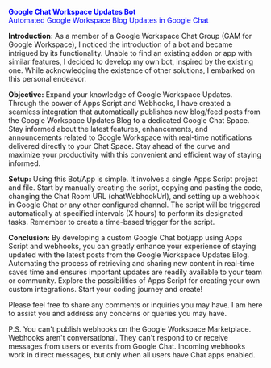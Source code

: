 <span style="color:blue"><b>Google Chat Workspace Updates Bot</b></span></br>
<span style="color:blue">Automated Google Workspace Blog Updates in Google Chat</span>

**Introduction:**
As a member of a Google Workspace Chat Group (GAM for Google Workspace), I noticed the introduction of a bot and became intrigued by its functionality. Unable to find an existing addon or app with similar features, I decided to develop my own bot, inspired by the existing one. While acknowledging the existence of other solutions, I embarked on this personal endeavor.

**Objective:**
Expand your knowledge of Google Workspace Updates. Through the power of Apps Script and Webhooks, I have created a seamless integration that automatically publishes new blog/feed posts from the Google Workspace Updates Blog to a dedicated Google Chat Space. Stay informed about the latest features, enhancements, and announcements related to Google Workspace with real-time notifications delivered directly to your Chat Space. Stay ahead of the curve and maximize your productivity with this convenient and efficient way of staying informed.

**Setup:**
Using this Bot/App is simple. It involves a single Apps Script project and file. Start by manually creating the script, copying and pasting the code, changing the Chat Room URL (chatWebhookUrl), and setting up a webhook in Google Chat or any other configured channel. The script will be triggered automatically at specified intervals (X hours) to perform its designated tasks. Remember to create a time-based trigger for the script.

**Conclusion:**
By developing a custom Google Chat bot/app using Apps Script and webhooks, you can greatly enhance your experience of staying updated with the latest posts from the Google Workspace Updates Blog. Automating the process of retrieving and sharing new content in real-time saves time and ensures important updates are readily available to your team or community. Explore the possibilities of Apps Script for creating your own custom integrations. Start your coding journey and create!

Please feel free to share any comments or inquiries you may have. I am here to assist you and address any concerns or queries you may have.

P.S. You can't publish webhooks on the Google Workspace Marketplace. Webhooks aren't conversational. They can't respond to or receive messages from users or events from Google Chat. Incoming webhooks work in direct messages, but only when all users have Chat apps enabled.
